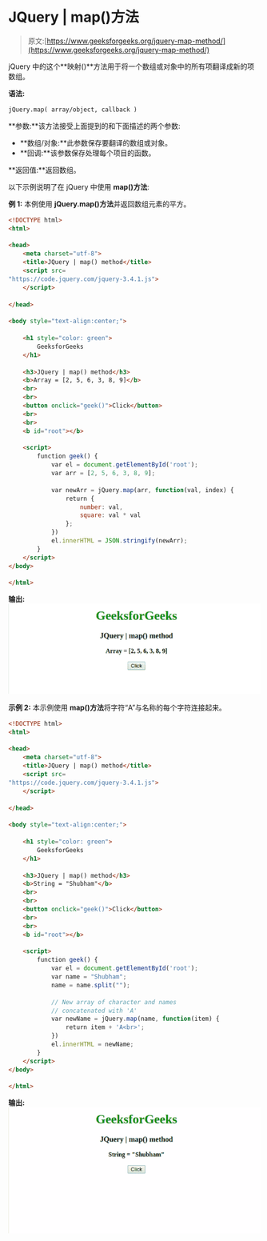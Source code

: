 # JQuery | map()方法

> 原文:[https://www.geeksforgeeks.org/jquery-map-method/](https://www.geeksforgeeks.org/jquery-map-method/)

jQuery 中的这个**映射()**方法用于将一个数组或对象中的所有项翻译成新的项数组。

**语法:**

```html
jQuery.map( array/object, callback )
```

**参数:**该方法接受上面提到的和下面描述的两个参数:

*   **数组/对象:**此参数保存要翻译的数组或对象。
*   **回调:**该参数保存处理每个项目的函数。

**返回值:**返回数组。

以下示例说明了在 jQuery 中使用 **map()方法**:

**例 1:** 本例使用 **jQuery.map()方法**并返回数组元素的平方。

```html
<!DOCTYPE html>
<html>

<head>
    <meta charset="utf-8">
    <title>JQuery | map() method</title>
    <script src=
"https://code.jquery.com/jquery-3.4.1.js">
    </script>

</head>

<body style="text-align:center;">

    <h1 style="color: green"> 
        GeeksforGeeks 
    </h1>

    <h3>JQuery | map() method</h3>
    <b>Array = [2, 5, 6, 3, 8, 9]</b>
    <br>
    <br>
    <button onclick="geek()">Click</button>
    <br>
    <br>
    <b id="root"></b>

    <script>
        function geek() {
            var el = document.getElementById('root');
            var arr = [2, 5, 6, 3, 8, 9];

            var newArr = jQuery.map(arr, function(val, index) {
                return {
                    number: val,
                    square: val * val
                };
            })
            el.innerHTML = JSON.stringify(newArr);
        }
    </script>
</body>

</html>
```

**输出:**
![](img/6ae0e30f3f894455e6378e5580d0fa5f.png)

**示例 2:** 本示例使用 **map()方法**将字符“A”与名称的每个字符连接起来。

```html
<!DOCTYPE html>
<html>

<head>
    <meta charset="utf-8">
    <title>JQuery | map() method</title>
    <script src=
"https://code.jquery.com/jquery-3.4.1.js">
    </script>

</head>

<body style="text-align:center;">

    <h1 style="color: green"> 
        GeeksforGeeks 
    </h1>

    <h3>JQuery | map() method</h3>
    <b>String = "Shubham"</b>
    <br>
    <br>
    <button onclick="geek()">Click</button>
    <br>
    <br>
    <b id="root"></b>

    <script>
        function geek() {
            var el = document.getElementById('root');
            var name = "Shubham";
            name = name.split("");

            // New array of character and names  
            // concatenated with 'A'  
            var newName = jQuery.map(name, function(item) {
                return item + 'A<br>';
            })
            el.innerHTML = newName;
        }
    </script>
</body>

</html>                     
```

**输出:**
![](img/3852f63b0b14074954d1da9af6dff66e.png)